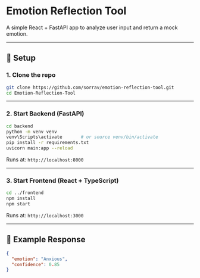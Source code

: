 # Emotion Reflection Tool

A simple React + FastAPI app to analyze user input and return a mock emotion.

---

## 🚀 Setup

### 1. Clone the repo

```bash
git clone https://github.com/sorrav/emotion-reflection-tool.git
cd Emotion-Reflection-Tool
```

---

### 2. Start Backend (FastAPI)

```bash
cd backend
python -m venv venv
venv\Scripts\activate       # or source venv/bin/activate
pip install -r requirements.txt
uvicorn main:app --reload
```

Runs at: `http://localhost:8000`

---

### 3. Start Frontend (React + TypeScript)

```bash
cd ../frontend
npm install
npm start
```

Runs at: `http://localhost:3000`

---

## 🧪 Example Response

```json
{
  "emotion": "Anxious",
  "confidence": 0.85
}
```
